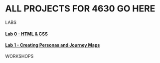 # ALL PROJECTS FOR 4630 GO HERE

LABS
#### <a href="https://github.com/mtwbusiness102/ACCTMIS-4630-LAB-1"> Lab 0 - HTML & CSS </a>
#### <a href="https://github.com/mtwbusiness102/ACCTMIS-4630-LAB-1"> Lab 1 - Creating Personas and Journey Maps </a>


WORKSHOPS



